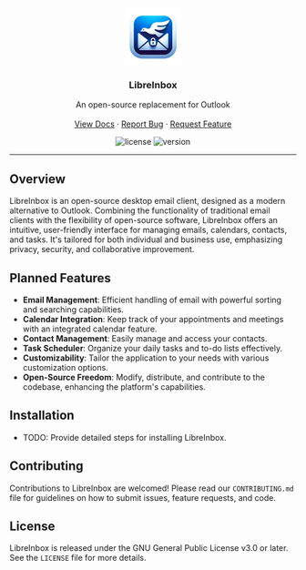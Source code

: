 <!-- PROJECT LOGO -->
<div align="center">
  <a href="https://github.com/joshunrau/LibreInbox">
    <img src="public/icon.png" alt="LibreInbox Logo" width="100" >
  </a>
  <h3 align="center">LibreInbox</h3>
  <p align="center">
    An open-source replacement for Outlook
    <br />
    <br />
    <a href="#overview">View Docs</a>
    ·
    <a href="https://github.com/joshunrau/LibreInbox/issues">Report Bug</a>
    ·
    <a href="https://github.com/joshunrau/LibreInbox/issues">Request Feature</a>
  </p>
</div>

<!-- PROJECT SHIELDS -->
<div align="center">

![license](https://img.shields.io/github/license/joshunrau/LibreInbox)
![version](https://img.shields.io/github/package-json/v/joshunrau/LibreInbox)


</div>
<hr />

## Overview

LibreInbox is an open-source desktop email client, designed as a modern alternative to Outlook. Combining the functionality of traditional email clients with the flexibility of open-source software, LibreInbox offers an intuitive, user-friendly interface for managing emails, calendars, contacts, and tasks. It's tailored for both individual and business use, emphasizing privacy, security, and collaborative improvement.

## Planned Features

- **Email Management**: Efficient handling of email with powerful sorting and searching capabilities.
- **Calendar Integration**: Keep track of your appointments and meetings with an integrated calendar feature.
- **Contact Management**: Easily manage and access your contacts.
- **Task Scheduler**: Organize your daily tasks and to-do lists effectively.
- **Customizability**: Tailor the application to your needs with various customization options.
- **Open-Source Freedom**: Modify, distribute, and contribute to the codebase, enhancing the platform's capabilities.

## Installation

- TODO: Provide detailed steps for installing LibreInbox.

## Contributing

Contributions to LibreInbox are welcomed! Please read our `CONTRIBUTING.md` file for guidelines on how to submit issues, feature requests, and code.

## License

LibreInbox is released under the GNU General Public License v3.0 or later. See the `LICENSE` file for more details.
